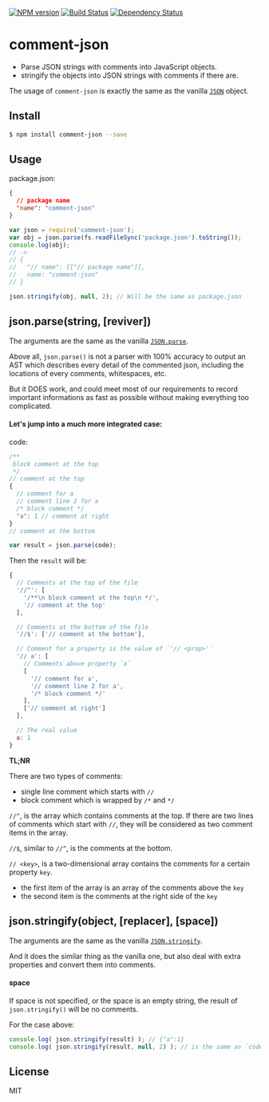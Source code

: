 [![NPM version](https://badge.fury.io/js/comment-json.svg)](http://badge.fury.io/js/comment-json)
[![Build Status](https://travis-ci.org/kaelzhang/node-comment-json.svg?branch=master)](https://travis-ci.org/kaelzhang/node-comment-json)
[![Dependency Status](https://gemnasium.com/kaelzhang/node-comment-json.svg)](https://gemnasium.com/kaelzhang/node-comment-json)

# comment-json

- Parse JSON strings with comments into JavaScript objects.
- stringify the objects into JSON strings with comments if there are.

The usage of `comment-json` is exactly the same as the vanilla [`JSON`](https://developer.mozilla.org/en-US/docs/Web/JavaScript/Reference/Global_Objects/JSON) object.

## Install

```sh
$ npm install comment-json --save
```

## Usage

package.json:

```json
{
  // package name
  "name": "comment-json"
}
```

```js
var json = require('comment-json');
var obj = json.parse(fs.readFileSync('package.json').toString());
console.log(obj);
// ->
// {
//   "// name": [["// package name"]],
//   name: "comment-json"
// }

json.stringify(obj, null, 2); // Will be the same as package.json
```

## json.parse(string, [reviver])

The arguments are the same as the vanilla [`JSON.parse`](https://developer.mozilla.org/en-US/docs/Web/JavaScript/Reference/Global_Objects/JSON/parse).

Above all, `json.parse()` is not a parser with 100% accuracy to output an AST which describes every detail of the commented json, including the locations of every comments, whitespaces, etc.

But it DOES work, and could meet most of our requirements to record important informations as fast as possible without making everything too complicated. 

#### Let's jump into a much more integrated case:

code:

```js
/**
 block comment at the top
 */
// comment at the top
{
  // comment for a
  // comment line 2 for a
  /* block comment */
  "a": 1 // comment at right
}
// comment at the bottom
```

```js
var result = json.parse(code);
```

Then the `result` will be:

```js
{
  // Comments at the top of the file
  '//^': [
    '/**\n block comment at the top\n */', 
    '// comment at the top'
  ],

  // Comments at the bottom of the file
  '//$': ['// comment at the bottom'],

  // Comment for a property is the value of `'// <prop>'`
  '// a': [
    // Comments above property `a`
    [
      '// comment for a',
      '// comment line 2 for a',
      '/* block comment */'
    ],
    ['// comment at right']
  ],

  // The real value
  a: 1
}
```

**TL;NR**

There are two types of comments:
  - single line comment which starts with `//`
  - block comment which is wrapped by `/*` and `*/`

`//^`, is the array which contains comments at the top. If there are two lines of comments which start with `//`, they will be considered as two comment items in the array.

`//$`, similar to `//^`, is the comments at the bottom.

`// <key>`, is a two-dimensional array contains the comments for a certain property `key`.
  - the first item of the array is an array of the comments above the `key`
  - the second item is the comments at the right side of the `key`


## json.stringify(object, [replacer], [space])

The arguments are the same as the vanilla [`JSON.stringify`](https://developer.mozilla.org/en-US/docs/Web/JavaScript/Reference/Global_Objects/JSON/stringify).

And it does the similar thing as the vanilla one, but also deal with extra properties and convert them into comments.

#### space

If space is not specified, or the space is an empty string, the result of `json.stringify()` will be no comments.

For the case above:

```js
console.log( json.stringify(result) ); // {"a":1}
console.log( json.stringify(result, null, 2) ); // is the same as `code`
```


<!-- ### json.strip(string)

Strips comments from `string`.

### json.clean(object)

Clean comment properties.

```js
var object = {
  "// name": "// package name",
  name: "comment-json"
};
json.clean(object); // {name: "comment-json"}
``` -->

## License

MIT
